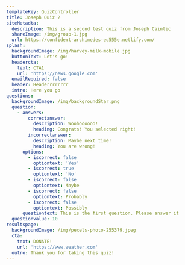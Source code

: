 ```yaml
---
templateKey: QuizController
title: Joseph Quiz 2
siteMetadta:
  description: This is a second test quiz from Joseph Caintic
  shareImage: /img/group-1.jpg
  url: https://confident-archimedes-ed555e.netlify.com/
splash:
  backgroundImage: /img/harvey-milk-mobile.jpg
  buttonText: Let's go!
  headercta:
    text: CTA1
    url: 'https://news.google.com'
  emailRequired: false
  header: Headerrrrrrrr
  intro: Here you go
questions:
  backgroundImage: /img/backgroundStar.png
  question:
    - answers:
        correctanswer:
          description: Woohoooooo!
          heading: Congrats! You selected right!
        incorrectanswer:
          description: Maybe next time!
          heading: You are wrong!
      options:
        - iscorrect: false
          optiontext: 'Yes'
        - iscorrect: true
          optiontext: 'No'
        - iscorrect: false
          optiontext: Maybe
        - iscorrect: false
          optiontext: Probably
        - iscorrect: false
          optiontext: Possibly
      questiontext: This is the first question. Please answer it
  questionvalue: 10
resultspage:
  backgroundImage: /img/pexels-photo-255379.jpeg
  cta:
    text: DONATE!
    url: 'https://www.weather.com'
  outro: Thank you for taking this quiz!
---
```


